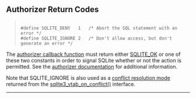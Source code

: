 ## Authorizer Return Codes




> ```
> 
> #define SQLITE_DENY   1   /* Abort the SQL statement with an error */
> #define SQLITE_IGNORE 2   /* Don't allow access, but don't generate an error */
> 
> ```



The [authorizer callback function](#sqlite3_set_authorizer) must
return either [SQLITE\_OK](#SQLITE_ABORT) or one of these two constants in order
to signal SQLite whether or not the action is permitted. See the
[authorizer documentation](#sqlite3_set_authorizer) for additional
information.


Note that SQLITE\_IGNORE is also used as a [conflict resolution mode](#SQLITE_FAIL)
returned from the [sqlite3\_vtab\_on\_conflict()](#sqlite3_vtab_on_conflict) interface.




---



